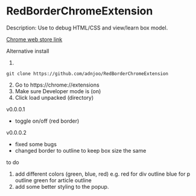 # RedBorderChromeExtension
Description: Use to debug HTML/CSS and view/learn box model.

[Chrome web store link](https://chrome.google.com/webstore/detail/red-border-chrome-extensi/cgbdhepdbbcdfdlopicohifabajofjbg)

Alternative install

1.
```
git clone https://github.com/adnjoo/RedBorderChromeExtension
```
2. Go to https://chrome://extensions
3. Make sure Developer mode is (on)
4. Click load unpacked (directory)

v0.0.0.1
- toggle on/off (red border)

v0.0.0.2
- fixed some bugs 
- changed border to outline to keep box size the same

to do
1. add different colors (green, blue, red)
e.g. red for div outline
blue for p outline
green for article outline
2. add some better styling to the popup.
